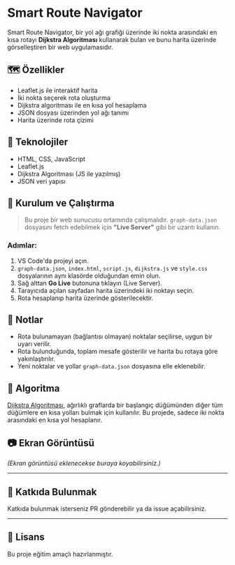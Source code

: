 # Smart Route Navigator

Smart Route Navigator, bir yol ağı grafiği üzerinde iki nokta arasındaki en kısa rotayı **Dijkstra Algoritması** kullanarak bulan ve bunu harita üzerinde görselleştiren bir web uygulamasıdır.

## 🗺️ Özellikler

- Leaflet.js ile interaktif harita
- İki nokta seçerek rota oluşturma
- Dijkstra algoritması ile en kısa yol hesaplama
- JSON dosyası üzerinden yol ağı tanımı
- Harita üzerinde rota çizimi

## 🔧 Teknolojiler

- HTML, CSS, JavaScript
- Leaflet.js
- Dijkstra Algoritması (JS ile yazılmış)
- JSON veri yapısı
 

## 🚀 Kurulum ve Çalıştırma

> Bu proje bir web sunucusu ortamında çalışmalıdır. `graph-data.json` dosyasını fetch edebilmek için **"Live Server"** gibi bir uzantı kullanın.

### Adımlar:

1. VS Code'da projeyi açın.
2. `graph-data.json`, `index.html`, `script.js`, `dijkstra.js` ve `style.css` dosyalarının aynı klasörde olduğundan emin olun.
3. Sağ alttan **Go Live** butonuna tıklayın (Live Server).
4. Tarayıcıda açılan sayfadan harita üzerindeki iki noktayı seçin.
5. Rota hesaplanıp harita üzerinde gösterilecektir.

## 📌 Notlar

- Rota bulunamayan (bağlantısı olmayan) noktalar seçilirse, uygun bir uyarı verilir.
- Rota bulunduğunda, toplam mesafe gösterilir ve harita bu rotaya göre yakınlaştırılır.
- Yeni noktalar ve yollar `graph-data.json` dosyasına elle eklenebilir.

## 🧠 Algoritma

[Dijkstra Algoritması](https://en.wikipedia.org/wiki/Dijkstra%27s_algorithm), ağırlıklı graflarda bir başlangıç düğümünden diğer tüm düğümlere en kısa yolları bulmak için kullanılır. Bu projede, sadece iki nokta arasındaki en kısa yol hesaplanır.

## 📷 Ekran Görüntüsü

*(Ekran görüntüsü eklenecekse buraya koyabilirsiniz.)*

---

## 👥 Katkıda Bulunmak

Katkıda bulunmak isterseniz PR gönderebilir ya da issue açabilirsiniz.

---

## 📄 Lisans

Bu proje eğitim amaçlı hazırlanmıştır.

